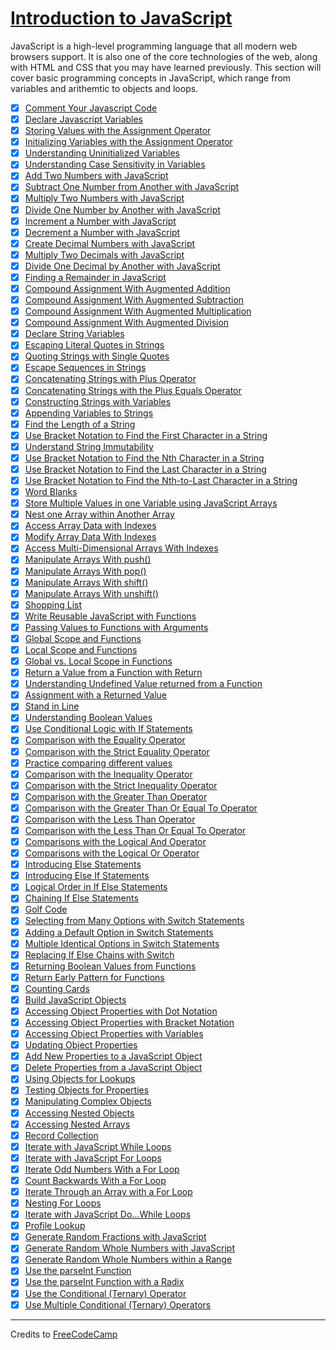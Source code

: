 # [Introduction to JavaScript](https://learn.freecodecamp.org/javascript-algorithms-and-data-structures/basic-javascript/)

JavaScript is a high-level programming language that all modern web browsers support. It is also one of the core technologies of the web, along with HTML and CSS that you may have learned previously. This section will cover basic programming concepts in JavaScript, which range from variables and arithemtic to objects and loops.

- [x] [Comment Your Javascript Code](001-comment-your-javascript-code.md)
- [x] [Declare Javascript Variables](002-declare-javascript-variables.md)
- [x] [Storing Values with the Assignment Operator](003-storing-values-with-the-assignment-operator.md)
- [x] [Initializing Variables with the Assignment Operator](004-initializing-variables-with-the-assignment-operator.md)
- [x] [Understanding Uninitialized Variables](005-understanding-uninitialized-variables.md)
- [x] [Understanding Case Sensitivity in Variables](006-understanding-case-sensitivity-in-variables.md)
- [x] [Add Two Numbers with JavaScript](007-add-two-numbers-with-javascript.md)
- [x] [Subtract One Number from Another with JavaScript](008-subtract-one-number-from-another-with-javascript.md)
- [x] [Multiply Two Numbers with JavaScript](009-multiply-two-numbers-with-javascript.md)
- [x] [Divide One Number by Another with JavaScript](010-divide-one-number-by-another-with-javascript.md)
- [x] [Increment a Number with JavaScript](011-increment-a-number-with-javascript.md)
- [x] [Decrement a Number with JavaScript](012-decrement-a-number-with-javascript.md)
- [x] [Create Decimal Numbers with JavaScript](013-create-decimal-numbers-with-javascript.md)
- [x] [Multiply Two Decimals with JavaScript](014-multiply-two-decimals-with-javascript.md)
- [x] [Divide One Decimal by Another with JavaScript](015-divide-one-decimal-by-another-with-javascript.md)
- [x] [Finding a Remainder in JavaScript](016-finding-a-remainder-in-javascript.md)
- [x] [Compound Assignment With Augmented Addition](017-compound-assignment-with-augmented-addition.md)
- [x] [Compound Assignment With Augmented Subtraction](018-compound-assignment-with-augmented-subtraction.md)
- [x] [Compound Assignment With Augmented Multiplication](019-compound-assignment-with-augmented-multiplication.md)
- [x] [Compound Assignment With Augmented Division](020-compound-assignment-with-augmented-division.md)
- [x] [Declare String Variables](021-declare-string-variables.md)
- [x] [Escaping Literal Quotes in Strings](022-escaping-literal-quotes-in-strings.md)
- [x] [Quoting Strings with Single Quotes](023-quoting-strings-with-single-quotes.md)
- [x] [Escape Sequences in Strings](024-escape-sequences-in-strings.md)
- [x] [Concatenating Strings with Plus Operator](025-concatenating-strings-with-plus-operator.md)
- [x] [Concatenating Strings with the Plus Equals Operator](026-concatenating-strings-with-the-plus-equals-operator.md)
- [x] [Constructing Strings with Variables](027-constructing-strings-with-variables.md)
- [x] [Appending Variables to Strings](028-appending-variables-to-strings.md)
- [x] [Find the Length of a String](029-find-the-length-of-a-string.md)
- [x] [Use Bracket Notation to Find the First Character in a String](030-use-bracket-notation-to-find-the-first-character-in-a-string.md)
- [x] [Understand String Immutability](031-understand-string-immutability.md)
- [x] [Use Bracket Notation to Find the Nth Character in a String](032-use-bracket-notation-to-find-the-nth-character-in-a-string.md)
- [x] [Use Bracket Notation to Find the Last Character in a String](033-use-bracket-notation-to-find-the-last-character-in-a-string.md)
- [x] [Use Bracket Notation to Find the Nth-to-Last Character in a String](034-use-bracket-notation-to-find-the-nth-to-last-character-in-a-string.md)
- [x] [Word Blanks](035-word-blanks.md)
- [x] [Store Multiple Values in one Variable using JavaScript Arrays](036-store-multiple-values-in-one-variable-using-javascript-arrays.md)
- [x] [Nest one Array within Another Array](037-nest-one-array-within-another-array.md)
- [x] [Access Array Data with Indexes](038-access-array-data-with-indexes.md)
- [x] [Modify Array Data With Indexes](039-modify-array-data-with-indexes.md)
- [x] [Access Multi-Dimensional Arrays With Indexes](040-access-multi-dimensional-arrays-with-indexes.md)
- [x] [Manipulate Arrays With push()](041-manipulate-arrays-with-push.md)
- [x] [Manipulate Arrays With pop()](042-manipulate-arrays-with-pop.md)
- [x] [Manipulate Arrays With shift()](043-manipulate-arrays-with-shift.md)
- [x] [Manipulate Arrays With unshift()](044-manipulate-arrays-with-unshift.md)
- [x] [Shopping List](045-shopping-lis.md)
- [x] [Write Reusable JavaScript with Functions](046-write-reusable-javascript-with-functions.md)
- [x] [Passing Values to Functions with Arguments](047-passing-values-to-functions-with-arguments.md)
- [x] [Global Scope and Functions](048-global-scope-and-functions.md)
- [x] [Local Scope and Functions](049-local-scope-and-functions.md)
- [x] [Global vs. Local Scope in Functions](050-global-vs--local-scope-in-functions.md)
- [x] [Return a Value from a Function with Return](051-return-a-value-from-a-function-with-return.md)
- [x] [Understanding Undefined Value returned from a Function](052-understanding-undefined-value-returned-from-a-function.md)
- [x] [Assignment with a Returned Value](053-assignment-with-a-returned-value.md)
- [x] [Stand in Line](054-stand-in-line.md)
- [x] [Understanding Boolean Values](055-understanding-boolean-values.md)
- [x] [Use Conditional Logic with If Statements](056-use-conditional-logic-with-if-statements.md)
- [x] [Comparison with the Equality Operator](057-comparison-with-the-equality-operator.md)
- [x] [Comparison with the Strict Equality Operator](058-comparison-with-the-strict-equality-operator.md)
- [x] [Practice comparing different values](059-practice-comparing-different-values.md)
- [x] [Comparison with the Inequality Operator](060-comparison-with-the-inequality-operator.md)
- [x] [Comparison with the Strict Inequality Operator](061-comparison-with-the-strict-inequality-operator.md)
- [x] [Comparison with the Greater Than Operator](062-comparison-with-the-greater-than-operator.md)
- [x] [Comparison with the Greater Than Or Equal To Operator](063-comparison-with-the-greater-than-or-equal-to-operator.md)
- [x] [Comparison with the Less Than Operator](064-comparison-with-the-less-than-operator.md)
- [x] [Comparison with the Less Than Or Equal To Operator](065-comparison-with-the-less-than-or-equal-to-operator.md)
- [x] [Comparisons with the Logical And Operator](066-comparisons-with-the-logical-and-operator.md)
- [x] [Comparisons with the Logical Or Operator](067-comparisons-with-the-logical-or-operator.md)
- [x] [Introducing Else Statements](068-introducing-else-statements.md)
- [x] [Introducing Else If Statements](069-introducing-else-if-statements.md)
- [x] [Logical Order in If Else Statements](070-logical-order-in-if-else-statements.md)
- [x] [Chaining If Else Statements](071-chaining-if-else-statements.md)
- [x] [Golf Code](072-golf-code.md)
- [x] [Selecting from Many Options with Switch Statements](073-selecting-from-many-options-with-switch-statements.md)
- [x] [Adding a Default Option in Switch Statements](074-adding-a-default-option-in-switch-statements.md)
- [x] [Multiple Identical Options in Switch Statements](075-multiple-identical-options-in-switch-statements.md)
- [x] [Replacing If Else Chains with Switch](076-replacing-if-else-chains-with-switch.md)
- [x] [Returning Boolean Values from Functions](077-returning-boolean-values-from-functions.md)
- [x] [Return Early Pattern for Functions](078-return-early-pattern-for-functions.md)
- [x] [Counting Cards](079-counting-cards.md)
- [x] [Build JavaScript Objects](080-build-javascript-objects.md)
- [x] [Accessing Object Properties with Dot Notation](081-accessing-object-properties-with-dot-notation.md)
- [x] [Accessing Object Properties with Bracket Notation](082-accessing-object-properties-with-bracket-notation.md)
- [x] [Accessing Object Properties with Variables](083-accessing-object-properties-with-variables.md)
- [x] [Updating Object Properties](084-updating-object-properties.md)
- [x] [Add New Properties to a JavaScript Object](085-add-new-properties-to-a-javascript-object.md)
- [x] [Delete Properties from a JavaScript Object](086-delete-properties-from-a-javascript-object.md)
- [x] [Using Objects for Lookups](087-using-objects-for-lookups.md)
- [x] [Testing Objects for Properties](088-testing-objects-for-properties.md)
- [x] [Manipulating Complex Objects](089-manipulating-complex-objects.md)
- [x] [Accessing Nested Objects](090-accessing-nested-objects.md)
- [x] [Accessing Nested Arrays](091-accessing-nested-arrays.md)
- [x] [Record Collection](092-record-collection.md)
- [x] [Iterate with JavaScript While Loops](093-iterate-with-javascript-while-loops.md)
- [x] [Iterate with JavaScript For Loops](094-iterate-with-javascript-for-loops.md)
- [x] [Iterate Odd Numbers With a For Loop](095-iterate-odd-numbers-with-a-for-loop.md)
- [x] [Count Backwards With a For Loop](096-count-backwards-with-a-for-loop.md)
- [x] [Iterate Through an Array with a For Loop](097-iterate-through-an-array-with-a-for-loop.md)
- [x] [Nesting For Loops](098-nesting-for-loops.md)
- [x] [Iterate with JavaScript Do...While Loops](099-iterate-with-javascript-do---while-loops.md)
- [x] [Profile Lookup](100-profile-lookup.md)
- [x] [Generate Random Fractions with JavaScript](101-generate-random-fractions-with-javascript.md)
- [x] [Generate Random Whole Numbers with JavaScript](102-generate-random-whole-numbers-with-javascript.md)
- [x] [Generate Random Whole Numbers within a Range](103-generate-random-whole-numbers-within-a-range.md)
- [x] [Use the parseInt Function](104-use-the-parseint-function.md)
- [x] [Use the parseInt Function with a Radix](105-use-the-parseint-function-with-a-radix.md)
- [x] [Use the Conditional (Ternary) Operator](106-use-the-conditional-ternary-operator.md)
- [x] [Use Multiple Conditional (Ternary) Operators](107-use-multiple-conditional-ternary-operators.md)

---

Credits to [FreeCodeCamp](https://www.freecodecamp.org/)